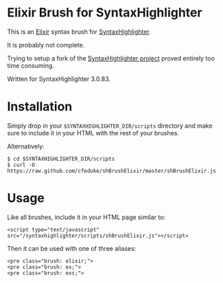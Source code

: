 # Elixir Brush for SyntaxHighlighter

This is an [Elixir](http://elixir-lang.org) syntax brush for 
[SyntaxHighlighter](http://alexgorbatchev.com/SyntaxHighlighter/).

It is probably not complete. 

Trying to setup a fork of the [SyntaxHighlighter project](https://github.com/alexgorbatchev/SyntaxHighlighter) proved 
entirely too time consuming.

Written for SyntaxHighlighter 3.0.83.

# Installation

Simply drop in your `$SYNTAXHIGHLIGHTER_DIR/scripts` directory and make sure to include it in your HTML with the rest of
your brushes.

Alternatively:

    $ cd $SYNTAXHIGHLIGHTER_DIR/scripts
    $ curl -O https://raw.github.com/cfeduke/shBrushElixir/master/shBrushElixir.js


# Usage

Like all brushes, include it in your HTML page similar to:

    <script type="text/javascript" src="/syntaxhighlighter/scripts/shBrushElixir.js"></script>

Then it can be used with one of three aliases:

    <pre class="brush: elixir;">
    <pre class="brush: ex;">
    <pre class="brush: exs;">
